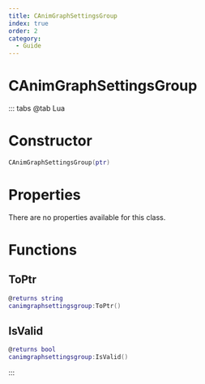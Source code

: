 ```yaml
---
title: CAnimGraphSettingsGroup
index: true
order: 2
category:
  - Guide
---
```


# CAnimGraphSettingsGroup

::: tabs
@tab Lua
# Constructor
```lua
CAnimGraphSettingsGroup(ptr)
```
# Properties
There are no properties available for this class.
# Functions
## ToPtr
```lua
@returns string
canimgraphsettingsgroup:ToPtr()
```
## IsValid
```lua
@returns bool
canimgraphsettingsgroup:IsValid()
```

:::